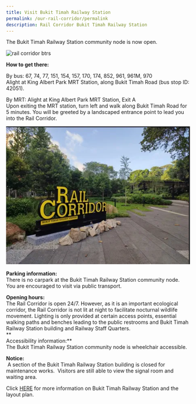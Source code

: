 ```yaml
---
title: Visit Bukit Timah Railway Station
permalink: /our-rail-corridor/permalink
description: Rail Corridor Bukit Timah Railway Station
---
```

The Bukit Timah Railway Station community node is now open.

![rail corridor btrs]()

**How to get there:**

  
By bus: 67, 74, 77, 151, 154, 157, 170, 174, 852, 961, 961M, 970  
Alight at King Albert Park MRT Station, along Bukit Timah Road (bus stop ID: 42051).  
  
By MRT: Alight at King Albert Park MRT Station, Exit A  
Upon exiting the MRT station, turn left and walk along Bukit Timah Road for 5 minutes. You will be greeted by a landscaped entrance point to lead you into the Rail Corridor.

![rc entrance](/images/RC%20Entrance.png)

**Parking information:**  
There is no carpark at the Bukit Timah Railway Station community node. You are encouraged to visit via public transport.  
  
**Opening hours:**  
The Rail Corridor is open 24/7. However, as it is an important ecological corridor, the Rail Corridor is not lit at night to facilitate nocturnal wildlife movement. Lighting is only provided at certain access points, essential walking paths and benches leading to the public restrooms and Bukit Timah Railway Station building and Railway Staff Quarters.   
**  
Accessibility information:**  
The Bukit Timah Railway Station community node is wheelchair accessible.

**Notice:**  
 A section of the Bukit Timah Railway Station building is closed for maintenance works.  Visitors are still able to view the signal room and waiting area.

Click [HERE](https://www.nparks.gov.sg/railcorridor/opening-of-bukit-timah-railway-station) for more information on Bukit Timah Railway Station and the layout plan.